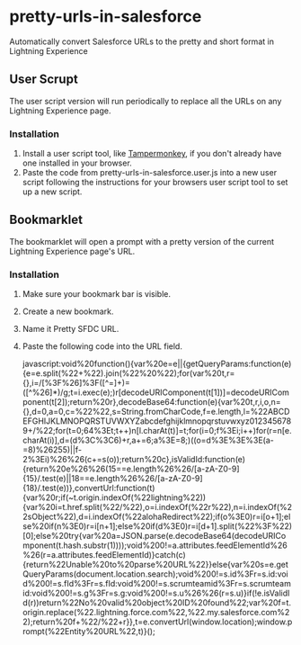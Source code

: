 # pretty-urls-in-salesforce
Automatically convert Salesforce URLs to the pretty and short format in Lightning Experience

## User Scrupt

The user script version will run periodically to replace all the URLs on any Lightning Experience page.

### Installation

1. Install a user script tool, like [Tampermonkey](https://tampermonkey.net), if you don't already have one installed in your browser.
2. Paste the code from pretty-urls-in-salesforce.user.js into a new user script following the instructions for your browsers user script tool to set up a new script.

## Bookmarklet

The bookmarklet will open a prompt with a pretty version of the current Lightning Experience page's URL.

### Installation

1. Make sure your bookmark bar is visible.
2. Create a new bookmark.
3. Name it Pretty SFDC URL.
4. Paste the following code into the URL field.

	javascript:void%20function(){var%20e=e||{getQueryParams:function(e){e=e.split(%22+%22).join(%22%20%22);for(var%20t,r={},i=/[%3F%26]%3F([^=]+)=([^%26]*)/g;t=i.exec(e);)r[decodeURIComponent(t[1])]=decodeURIComponent(t[2]);return%20r},decodeBase64:function(e){var%20t,r,i,o,n={},d=0,a=0,c=%22%22,s=String.fromCharCode,f=e.length,l=%22ABCDEFGHIJKLMNOPQRSTUVWXYZabcdefghijklmnopqrstuvwxyz0123456789+/%22;for(t=0;64%3Et;t++)n[l.charAt(t)]=t;for(i=0;f%3Ei;i++)for(r=n[e.charAt(i)],d=(d%3C%3C6)+r,a+=6;a%3E=8;)((o=d%3E%3E%3E(a-=8)%26255)||f-2%3Ei)%26%26(c+=s(o));return%20c},isValidId:function(e){return%20e%26%26(15==e.length%26%26/[a-zA-Z0-9]{15}/.test(e)||18==e.length%26%26/[a-zA-Z0-9]{18}/.test(e))},convertUrl:function(t){var%20r;if(~t.origin.indexOf(%22lightning%22)){var%20i=t.href.split(%22/%22),o=i.indexOf(%22r%22),n=i.indexOf(%22sObject%22),d=i.indexOf(%22alohaRedirect%22);if(o%3E0)r=i[o+1];else%20if(n%3E0)r=i[n+1];else%20if(d%3E0)r=i[d+1].split(%22%3F%22)[0];else%20try{var%20a=JSON.parse(e.decodeBase64(decodeURIComponent(t.hash.substr(1))));void%200!=a.attributes.feedElementId%26%26(r=a.attributes.feedElementId)}catch(c){return%22Unable%20to%20parse%20URL%22}}else{var%20s=e.getQueryParams(document.location.search);void%200!=s.id%3Fr=s.id:void%200!=s.fId%3Fr=s.fId:void%200!=s.scrumteamid%3Fr=s.scrumteamid:void%200!=s.g%3Fr=s.g:void%200!=s.u%26%26(r=s.u)}if(!e.isValidId(r))return%22No%20valid%20object%20ID%20found%22;var%20f=t.origin.replace(%22.lightning.force.com%22,%22.my.salesforce.com%22);return%20f+%22/%22+r}},t=e.convertUrl(window.location);window.prompt(%22Entity%20URL%22,t)}();

